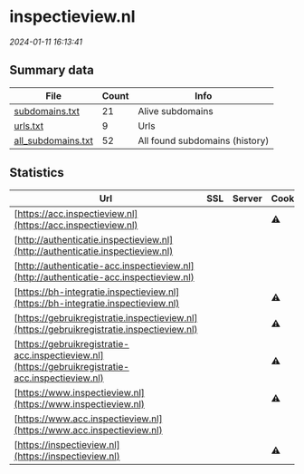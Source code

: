 # inspectieview.nl
*2024-01-11 16:13:41*
## Summary data
| File       | Count | Info |
|------------|-------|------|
|[subdomains.txt](/data/inspectieview.nl/subdomains.txt)|21|Alive subdomains|
|[urls.txt](/data/inspectieview.nl/urls.txt)|9|Urls|
|[all_subdomains.txt](/data/inspectieview.nl/all_subdomains.txt)|52|All found subdomains (history)|
## Statistics
| Url | SSL | Server | Cookie | HSTS | CSP | XFO | XXP | RP | Tech |Title |
|------------|-------|------|------|------|------|------|------|------|------|------|
|[https://acc.inspectieview.nl](https://acc.inspectieview.nl)| ||:warning: |:white_check_mark: | | |:white_check_mark: |:white_check_mark: |HSTS||
|[http://authenticatie.inspectieview.nl](http://authenticatie.inspectieview.nl)| || | | | | |:white_check_mark: |||
|[http://authenticatie-acc.inspectieview.nl](http://authenticatie-acc.inspectieview.nl)| || | | | | |:white_check_mark: |||
|[https://bh-integratie.inspectieview.nl](https://bh-integratie.inspectieview.nl)| ||:warning: |:white_check_mark: | | |:white_check_mark: |:white_check_mark: |HSTS||
|[https://gebruikregistratie.inspectieview.nl](https://gebruikregistratie.inspectieview.nl)| ||:warning: |:white_check_mark: | | |:white_check_mark: |:white_check_mark: |HSTS||
|[https://gebruikregistratie-acc.inspectieview.nl](https://gebruikregistratie-acc.inspectieview.nl)| ||:warning: |:white_check_mark: | | |:white_check_mark: |:white_check_mark: |HSTS||
|[https://www.inspectieview.nl](https://www.inspectieview.nl)| ||:warning: |:white_check_mark: | | |:white_check_mark: |:white_check_mark: |||
|[https://www.acc.inspectieview.nl](https://www.acc.inspectieview.nl)| || | | | | |:white_check_mark: |||
|[https://inspectieview.nl](https://inspectieview.nl)| ||:warning: |:white_check_mark: | | |:white_check_mark: |:white_check_mark: |HSTS||